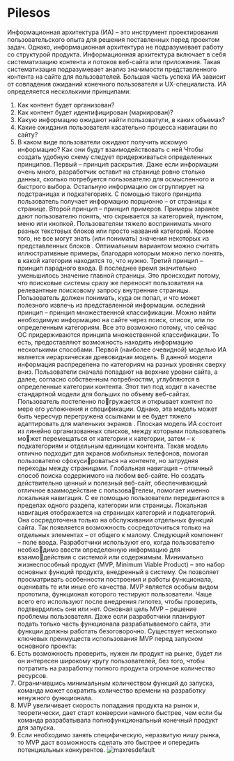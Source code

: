 # Pilesos
Информационная архитектура (ИА) – это инструмент проектирования пользовательского опыта 
для решения поставленных перед проектом задач. 
Однако, информационная архитектура не подразумевает работу со структурой продукта.
Информационная архитектура включает 
в себя систематизацию контента и потоков веб-сайта 
или приложения. Такая систематизация подразумевает анализ значимости представленного контента 
на сайте для пользователей. Большая часть успеха 
ИА зависит от совпадения ожиданий конечного пользователя и UX-специалиста. 
ИА определяется несколькими принципами:
1. Как контент будет организован?
2. Как контент будет идентифицирован (маркирован)?
3. Какую информацию ожидают найти пользоватули, в каких объемах?
4. Какие ожидания пользователя касательно процесса навигации по сайту?
5. В каком виде пользователи ожидают получить искомую информацию? Как они будут взаимодействовать с ней
Чтобы создать удобную схему следует придерживаться определенных принципов.
Первый – принцип раскрытия. Даже если 
информации очень много, разработчик оставит 
на странице ровно столько данных, сколько потребуется пользователю для осмысленного и быстрого 
выбора. Остальную информацию он сгруппирует 
на подстраницах и подкатегориях. 
С помощью такого принципа пользователь получает информацию порционно – от страницы к странице.
Второй принцип – принцип примеров. Примеры заранее дают пользователю понять, что скрывается за категорией, пунктом, меню или кнопкой. 
Пользователям тяжело воспринимать много разных текстовых блоков или просто названий категорий. 
Кроме того, не все могут знать (или понимать) значения некоторых из представленных блоков .
Оптимальным вариантом можно считать иллюстративные примеры, благодаря которым можно легко понять, в какой категории находится то, что нужно.
Третий принцип – принцип парадного входа. В последнее время значительно уменьшилось 
значение главной страницы. Это происходит потому, 
что поисковые системы сразу же переносят пользователя на релевантные поисковому запросу внутренние страницы. Пользователь должен понимать, куда 
он попал, и что может полезного извлечь из представленной информации.
оследний принцип – принцип множественной классификации. Можно найти необходимую информацию на сайте через поиск, список, 
или по определенным категориям. Все это возможно 
потому, что сейчас ОС придерживаются принципа 
множественной классификации. То есть, предоставляют возможность находить информацию несколькими способами.
Первой (наиболее очевидной) моделью ИА является иерархическая древовидная модель. 
В данной модели информация распределена по категориям на разных уровнях сверху вниз. Пользователи 
сначала попадают на верхние уровни сайта, а далее, 
согласно собственным потребностям, углубляются 
в определенные категории контента. Этот тип под
ходит в качестве стандартной модели для больших по объему веб-сайтах. Пользователь постепенно погружается и открывает контент по мере его усложнения и спецификации. Однако, эта модель может быть 
чересчур перегружена ссылками и ее будет тяжело 
адаптировать для маленьких экранов .
Плоская модель ИА состоит из линейно организованных списков, между которыми пользователь может перемещаться от категории к категории, затем – к 
подкатегориям и отдельным единицам контента.
Такая модель отлично подходит для экранов мобильных телефонов, помогая пользователю сфокусироваться на контенте, но затрудняя переходы между 
страницами.
Глобальная навигация – отличный способ поиска содержимого на любом веб-сайте. Но создать 
действительно ценный и полезный веб-сайт, обеспечивающий отличное взаимодействие с пользователем, помогает именно локальная навигация. С ее 
помощью пользователи передвигаются в пределах 
одного раздела, категории или страницы.
Локальная навигация отображается на страницах категорий и подкатегорий. Она сосредоточена 
только на обслуживании отдельных функций сайта. 
Так появляется возможность сосредоточиться только 
на отдельных элементах – от общего к малому.
Следующий компонент – поле ввода. Разработчики используют его, когда пользователю необходимо ввести определенную информацию для взаимодействия с системой или содержимым.
Минимально жизнеспособный продукт
(MVP, Minimum Viable Product) – это набор основных 
функций продукта, внедренный в систему. 
Он позволяет просматривать особенности построения и работы функционала, оценивать те 
или иные его качества. 
MVP является особым видом прототипа, функционал которого тестируют пользователи. Чаще всего 
его используют после внедрения гипотез, чтобы проверить, подтвердились они или нет.
Основная цель MVP – решение проблемы пользователя. Даже если разработчики планируют подать только часть функционала разрабатываемого 
сайта, эти функции должны работать безоговорочно.
Существует несколько ключевых преимуществ 
использования MVP перед запуском основного проекта:
1. Есть возможность проверить, нужен ли продукт 
на рынке, будет ли он интересен широкому кругу 
пользователей, без того, чтобы потратить на разработку полного продукта огромное количество 
ресурсов.
2. Ограничившись минимальным количеством функций до запуска, команда может сократить количество времени на разработку ненужного функционала.
3. MVP увеличивает скорость попадания продукта 
на рынок и, теоретически, дает старт конверсии 
намного быстрее, чем если бы команда разрабатывала полнофункциональный конечный продукт для запуска.
4. Если необходимо занять специфическую, неразвитую нишу рынка, то MVP даст возможность 
сделать это быстрее и опередить потенциальных 
конкурентов.
![maxresdefault](https://github.com/user-attachments/assets/fb6e3197-1dc9-4f59-9942-d7aa6e5a1229)
